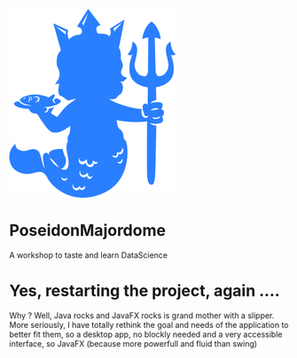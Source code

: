 ![logo](https://github.com/Aqueuse/PoseidonMajordome/blob/main/src/application/ressources/mascott_without_letters.png)

# PoseidonMajordome
A workshop to taste and learn DataScience


# Yes, restarting the project, again ....
Why ? Well, Java rocks and JavaFX rocks is grand mother with a slipper.
More seriously, I have totally rethink the goal and needs of the application to better fit them,
so a desktop app, no blockly needed and a very accessible interface, so JavaFX
(because more powerfull and fluid than swing)
